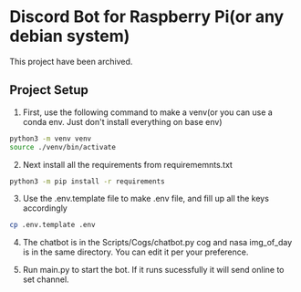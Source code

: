 # Discord Bot for Raspberry Pi(or any debian system)

This project have been archived.

## Project Setup

1. First, use the following command to make a venv(or you can use a conda env. Just don't install everything on base env)
```bash
python3 -m venv venv
source ./venv/bin/activate
```

2. Next install all the requirements from requirememnts.txt
```bash
python3 -m pip install -r requirements
```

3. Use the .env.template file to make .env file, and fill up all the keys accordingly
```bash
cp .env.template .env
```

4. The chatbot is in the Scripts/Cogs/chatbot.py cog and nasa img_of_day is in the same directory. You can edit it per your preference.

5. Run main.py to start the bot. If it runs sucessfully it will send online to set channel.
